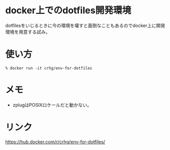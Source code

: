 # docker上でのdotfiles開発環境

dotfilesをいじるときに今の環境を壊すと面倒なこともあるのでdocker上に開発環境を用意する試み。

# 使い方

```console
% docker run -it crhg/env-for-dotfiles
```

# メモ

* zplugはPOSIXロケールだと動かない。

# リンク

https://hub.docker.com/r/crhg/env-for-dotfiles/

